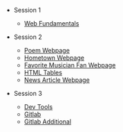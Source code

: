 - Session 1
  - [Web Fundamentals](Session-1/Web_Fundamentals.md)

- Session 2
  - [Poem Webpage](Session-2/Poem/index.html)
  - [Hometown Webpage](Session-2/Hometown/index.html)
  - [Favorite Musician Fan Webpage](Session-2/Fav_Musician/index.html)
  - [HTML Tables](Session-2/Tables_and_List/index.html)
  - [News Article Webpage](Session-2/News_Article/index.html)

- Session 3
  - [Dev Tools](Session-3/Dev_Tools/Dev_Tools.md)
  - [Gitlab](Session-3/Gitlab/Gitlab.md)
  - [Gitlab Additional](Session-3/Gitlab/GitLab_Additional.md)